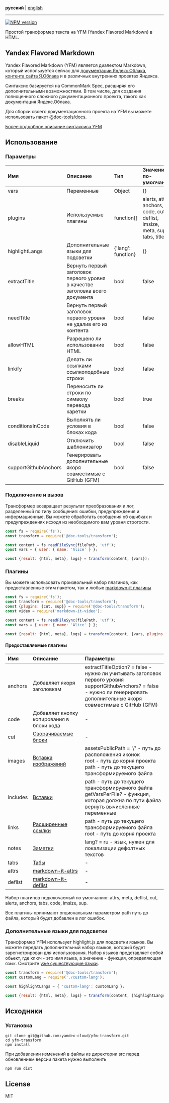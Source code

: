 **русский** | [english](https://github.com/yandex-cloud/yfm-transform/blob/master/README.md)
- - -

[![NPM version](https://img.shields.io/npm/v/@doc-tools/transform.svg?style=flat)](https://www.npmjs.org/package/@doc-tools/transform)

Простой трансформер текста на YFM (Yandex Flavored Markdown) в HTML.

## Yandex Flavored Markdown

Yandex Flavored Markdown (YFM) является диалектом Markdown, который используется сейчас для
[документации Яндекс.Облака](https://cloud.yandex.ru/docs), [контента сайта Я.Облака](https://cloud.yandex.ru) и в
различных внутренних проектах Яндекса.

Синтаксис базируется на CommonMark Spec, расширяя его дополнительными возможностями. В том числе, для создания
полноценного сложного документационного проекта, такого как документация Яндекс.Облака.

Для сборки своего документационного проекта на YFM вы можете использовать пакет [@doc-tools/docs](https://www.npmjs.com/package/@doc-tools/docs).

[Более подробное описание синтаксиса YFM](./DOCS.ru.md)

## Использование

### Параметры

Имя | Описание | Тип | Значение по-умолчанию
:--- | :--- | :--- | :---
vars | Переменные | Object | {}
plugins | Используемые плагины | function[] | alerts, attrs, anchors, code, cut, deflist, imsize, meta, sup, tabs, titles
highlightLangs | Дополнительные языки для подсветки |  {'lang': function} | {}
extractTitle | Вернуть первый заголовок первого уровня в качестве заголовка всего документа | bool | false
needTitle | Вернуть первый заголовок первого уровня не удалив его из контента | bool | false
allowHTML | Разрешено ли использование HTML | bool | false
linkify | Делать ли ссылками ссылкоподобные строки | bool | false
breaks | Переносить ли строки по символу перевода каретки | bool | true
conditionsInCode | Выполнять ли условия в блоках кода | bool | false
disableLiquid | Отключить шаблонизатор| bool | false
supportGithubAnchors | Генерировать дополнительные якоря совместимые с GitHub (GFM) | bool | false

### Подключение и вызов

Трансформер возвращает результат преобразования и лог, разделенный по типу сообщения: ошибки, предупреждения и информационные.
Вы можете обработать сообщения об ошибках и предупреждениях исходя из необходимого вам уровня строгости.

```js
const fs = require('fs');
const transform = require('@doc-tools/transform');

const content = fs.readFileSync(filePath, 'utf');
const vars = { user: { name: 'Alice' } };

const {result: {html, meta}, logs} = transform(content, {vars});
```

### Плагины

Вы можете использовать произвольный набор плагинов, как предоставленные этим пакетом, так и любые [markdown-it плагины](https://www.npmjs.com/search?q=keywords:markdown-it-plugin)

```js
const fs = require('fs');
const transform = require('@doc-tools/transform');
const {plugins: {cut, sup}} = require('@doc-tools/transform');
const video = require('markdown-it-video');

const content = fs.readFileSync(filePath, 'utf');
const vars = { user: { name: 'Alice' } };

const {result: {html, meta}, logs} = transform(content, {vars, plugins: [cut, sup, video]});
```

#### Предоставляемые плагины

Имя | Описание | Параметры
:--- | :--- | :---
anchors | Добавляет якоря заголовкам | extractTitleOption? = false - нужно ли учитывать заголовок первого уровня<br>supportGithubAnchors? = false - нужно ли генерировать дополнительные якоря совместимые с GitHub (GFM)
code | Добавляет кнопку копирования в блоки кода | -
cut | [Сворачиваемые блоки](./DOCS.ru.md#cutes) | -
images | [Вставка изображений](./DOCS.ru.md#images) | assetsPublicPath = '/' - путь до расположения иконок<br>root - путь до корня проекта<br>path - путь до текущего трансформируемого файла
includes | [Вставки](./DOCS.ru.md#includes) | path - путь до текущего трансформируемого файла<br>getVarsPerFile? - функция, которая должна по пути файла вернуть вычисленные переменные
links | [Расширенные ссылки](./DOCS.ru.md#links) | path - путь до текущего трансформируемого файла<br>root - путь до корня проекта
notes | [Заметки](./DOCS.ru.md#notes) | lang? = ru - язык, нужен для локализации дефолтных текстов
tabs | [Табы](./DOCS.ru.md#tabs) | -
attrs | [markdown-it-attrs](https://www.npmjs.com/package/markdown-it-attrs) | -
deflist | [markdown-it-deflist](https://www.npmjs.com/package/markdown-it-deflist) | -

Набор плагинов подключаемый по умолчанию: attrs, meta, deflist, cut, alerts, anchors, tabs, code, imsize, sup.

Все плагины принимают опциональным параметром path путь до файла, который будет добавлен в лог ошибок.

### Дополнительные языки для подсветки

Трансформер YFM использует highlight.js для подсветки языков. Вы можете передать дополнительный набор языков,
который будет зарегистрирован для использования. Набор языков представляет собой обьект, где ключ - это имя языка,
а значение - функция, определяющая язык. Смотрите [уже существующие языки](https://github.com/highlightjs/highlight.js/tree/master/src/languages).

```js
const transform = require('@doc-tools/transform');
const customLang = require('./custom-lang');

const highlightLangs = { 'custom-lang': customLang };

const {result: {html, meta}, logs} = transform(content, {highlightLangs});
```

## Исходники
### Установка
```shell script
git clone git@github.com:yandex-cloud/yfm-transform.git
cd yfm-transform
npm install
```

При добавлении изменений в файлы из директории src перед обновлением версии пакета нужно выполнить
```shell script
npm run dist
```

## License

MIT
